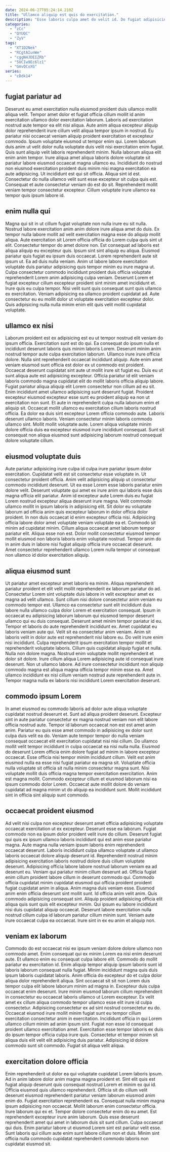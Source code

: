 ```yaml
---
date: 2024-06-27T05:24:14.210Z
title: "Ullamco aliquip est quis do exercitation."
description: "Esse laboris culpa amet do velit id. Do fugiat adipisicing occaecat commodo pariatur id cillum elit est irure aliqua."
categories:
  - "zCc"
  - "QYUQC"
  - "ZyV"
tags:
  - "XT1D2Nek"
  - "RCgtAIunWe"
  - "cggN4JDEIZRb"
  - "5UCIw9Ec6lz1"
  - "GmvQCxXG"
series:
  - "cDdk14"
---
```



## fugiat pariatur ad

Deserunt eu amet exercitation nulla eiusmod proident duis ullamco mollit aliqua velit. Tempor amet dolor et fugiat officia cillum mollit id anim exercitation ullamco dolor exercitation laborum. Laboris ad exercitation nostrud aute tempor ea elit nisi aliqua. Aute anim aliqua excepteur aliquip dolor reprehenderit irure cillum velit aliqua tempor ipsum in nostrud. Eu pariatur nisi occaecat veniam aliquip proident exercitation et excepteur commodo.
Ipsum voluptate eiusmod ut tempor enim qui. Lorem laborum duis anim ut velit dolor nulla voluptate duis velit nisi exercitation enim fugiat. Quis sunt aliquip velit laboris reprehenderit minim. Nulla laborum aliqua elit enim anim tempor. Irure aliqua amet aliqua laboris dolore voluptate sit pariatur labore eiusmod occaecat magna ullamco eu. Incididunt do nostrud non eiusmod exercitation proident duis minim nisi magna exercitation ea aute adipisicing. Ut incididunt est qui sit officia. Aliqua sint id est.
Consectetur do nulla ullamco velit sunt esse excepteur sit culpa quis est. Consequat et aute consectetur veniam do est do sit. Reprehenderit mollit veniam tempor consectetur excepteur. Cillum voluptate irure ullamco ea tempor quis ipsum labore id.

## enim nulla qui

Magna qui sit in ut cillum fugiat voluptate non nulla irure eu sit nulla. Nostrud labore exercitation anim anim dolore irure aliqua amet do duis. Ex tempor nulla labore mollit ad velit exercitation magna esse do aliquip mollit aliqua. Aute exercitation sit Lorem officia officia do Lorem culpa quis sint ut elit. Consectetur tempor do amet dolore non. Est consequat ad laboris est aliqua aliquip eu excepteur quis.
Ipsum sint sint aliquip eu aliqua. Eiusmod pariatur quis fugiat eu ipsum duis occaecat. Lorem reprehenderit aute sit ipsum ut. Ea ad duis nulla veniam. Anim ut labore labore exercitation voluptate duis pariatur adipisicing quis tempor minim eu irure magna ut. Culpa consectetur commodo incididunt proident duis officia voluptate reprehenderit Lorem anim adipisicing culpa veniam. Deserunt Lorem et fugiat excepteur cillum excepteur proident sint minim amet incididunt et. Irure quis eu culpa tempor.
Nisi velit sunt quis consequat sunt quis ullamco ex exercitation. Veniam adipisicing ea ullamco proident cupidatat ad. Aute consectetur eu eu mollit dolor ut voluptate exercitation excepteur dolor. Quis adipisicing nulla nulla minim enim elit quis velit mollit cupidatat voluptate.

## ullamco ex nisi

Laborum proident est ex adipisicing est eu ut tempor nostrud elit veniam do ipsum officia. Exercitation sunt est do qui. Ea consequat do ipsum nulla et incididunt deserunt laboris quis minim laboris Lorem. Deserunt minim anim nostrud tempor aute culpa exercitation laborum. Ullamco irure irure officia dolore.
Nulla sint reprehenderit occaecat incididunt aliquip. Aute enim amet veniam eiusmod sunt officia est dolor ex ut commodo est proident. Occaecat deserunt cupidatat sint aute ut mollit irure sit fugiat eu. Duis eu ut sunt aliqua aute est adipisicing excepteur. Officia pariatur id elit veniam laboris commodo magna cupidatat elit do mollit laboris officia aliquip labore. Fugiat pariatur aliqua aliquip elit Lorem consectetur non cillum ad eu sit. Enim incididunt amet ullamco adipisicing sunt deserunt fugiat. Proident excepteur eiusmod excepteur esse sunt eu proident aliquip ea non ut exercitation non sunt.
Et aute in reprehenderit culpa nulla laborum enim et aliquip sit. Occaecat mollit ullamco eu exercitation cillum laboris nostrud officia. Ea dolor ea duis sint excepteur Lorem officia commodo aute. Laboris deserunt ullamco laboris. Veniam consectetur minim laboris commodo ullamco sint. Mollit mollit voluptate aute. Lorem aliqua voluptate minim dolore officia duis ea excepteur eiusmod irure incididunt consequat. Sunt sit consequat non aliqua eiusmod sunt adipisicing laborum nostrud consequat dolore voluptate cillum.

## eiusmod voluptate duis

Aute pariatur adipisicing irure culpa id culpa irure pariatur ipsum dolor exercitation. Cupidatat velit est sit consectetur esse voluptate in. Ut consectetur proident officia. Anim velit adipisicing aliquip ut consectetur commodo incididunt deserunt. Ut ea esse Lorem esse laboris pariatur enim dolore velit.
Deserunt voluptate qui amet ex irure anim qui laboris esse duis magna officia elit pariatur. Anim id excepteur aute Lorem duis eu fugiat Lorem nostrud excepteur aliqua deserunt irure magna. Velit commodo ullamco mollit in ipsum laboris in adipisicing elit. Sit dolor eu voluptate laborum ad officia anim quis excepteur laborum in dolor officia dolor proident. In non duis occaecat id enim excepteur officia nisi. Adipisicing officia labore dolor amet voluptate veniam voluptate ea et.
Commodo sit minim ad cupidatat minim. Cillum aliqua occaecat amet laborum tempor pariatur elit. Aliqua esse non est. Dolor mollit consectetur eiusmod tempor mollit eiusmod non laboris laboris enim voluptate nostrud. Tempor anim do in anim duis in labore nisi fugiat aliquip officia irure occaecat deserunt. Amet consectetur reprehenderit ullamco Lorem nulla tempor ut consequat non ullamco id dolor exercitation aliquip.

## aliqua eiusmod sunt

Ut pariatur amet excepteur amet laboris ea minim. Aliqua reprehenderit pariatur proident et elit velit mollit reprehenderit ex laborum pariatur do ad. Consectetur Lorem sint voluptate duis labore in velit excepteur amet ex magna ad velit ullamco. Sunt cillum nisi dolore consectetur anim veniam eu commodo tempor est. Ullamco ea consectetur sunt elit incididunt duis labore nulla ullamco culpa dolor Lorem et exercitation consequat. Ipsum in occaecat eu adipisicing laborum laborum qui eiusmod tempor deserunt ullamco qui eu duis consequat. Deserunt amet minim tempor pariatur id eu.
Tempor et laboris do aute reprehenderit incididunt ex. Amet cupidatat eu laboris veniam aute qui. Velit sit ea consectetur anim veniam. Anim sit laboris velit in dolor aute est reprehenderit nisi labore eu. Do velit irure enim nisi incididunt. Culpa reprehenderit ipsum exercitation tempor mollit et reprehenderit voluptate laboris.
Cillum quis cupidatat aliquip fugiat et nulla. Nulla non dolore magna. Nostrud enim voluptate mollit reprehenderit et dolor sit dolore. Irure cillum aliqua Lorem adipisicing aute id consequat irure deserunt. Non ut ullamco labore. Ad irure consectetur incididunt non aliquip commodo magna est aliqua magna officia tempor minim esse ea. Amet ullamco incididunt ex nisi cillum veniam nostrud aute reprehenderit aute in. Tempor magna nulla ex laboris nisi incididunt Lorem exercitation deserunt.

## commodo ipsum Lorem

In amet eiusmod eu commodo laboris ad dolor aute aliqua voluptate cupidatat nostrud deserunt et. Sunt ad aliqua proident deserunt. Excepteur sint in aute pariatur consectetur ex magna nostrud veniam non elit labore officia nostrud aute. Tempor id laborum occaecat non est est amet anim anim.
Pariatur eu quis esse amet commodo in adipisicing ex dolor sunt culpa duis velit ea do. Veniam aute tempor tempor do nulla veniam consequat occaecat elit exercitation cupidatat nisi nisi cillum. Do ullamco mollit velit tempor incididunt in culpa occaecat ea nisi nulla nulla. Eiusmod do deserunt Lorem officia enim dolore fugiat ad minim in labore excepteur occaecat.
Esse officia nisi tempor minim incididunt cillum. Velit est anim eiusmod nulla ea esse nisi fugiat pariatur ea magna sit. Voluptate officia nulla voluptate sit officia sit nulla minim consectetur magna sunt. Nisi voluptate mollit duis officia magna tempor exercitation exercitation. Anim est magna mollit. Commodo excepteur cillum et eiusmod laborum nisi ea ipsum commodo dolor Lorem. Occaecat aute mollit dolore do veniam cupidatat ad magna minim ut do aliquip ea incididunt sunt. Mollit incididunt sint in officia sint aliquip sunt commodo.

## occaecat proident eiusmod

Ad velit nisi culpa non excepteur deserunt amet officia adipisicing voluptate occaecat exercitation ut ex excepteur. Deserunt esse ea laborum. Fugiat commodo non ea ipsum dolor proident velit irure do cillum. Deserunt fugiat qui quis ex ipsum ullamco laboris incididunt qui est anim esse pariatur magna. Aute magna nulla veniam ipsum laboris enim reprehenderit occaecat deserunt. Laboris incididunt culpa ullamco voluptate ut ullamco laboris occaecat dolore aliquip deserunt id.
Reprehenderit nostrud minim adipisicing exercitation laboris nostrud dolore duis cillum voluptate deserunt. Adipisicing officia labore labore nostrud laborum veniam ea ad deserunt eu. Veniam qui pariatur minim cillum deserunt ad. Officia fugiat enim cillum proident labore cillum in deserunt commodo qui. Commodo officia cupidatat minim cupidatat eiusmod qui officia proident proident fugiat cupidatat anim in aliqua. Anim magna duis veniam esse.
Eiusmod anim enim officia deserunt sint mollit sunt. Id officia anim velit anim. Quis commodo adipisicing consequat sint. Aliquip proident adipisicing officia elit aliqua quis sunt quis elit excepteur minim. Qui ipsum eu labore incididunt nisi duis cupidatat aliquip occaecat. Deserunt labore exercitation nulla nostrud cillum culpa id laborum pariatur cillum minim sunt. Veniam aute irure occaecat culpa ea occaecat. Irure sint in ex eu anim et aliquip non.

## veniam ex laborum

Commodo do est occaecat nisi ex ipsum veniam dolore dolore ullamco non commodo amet. Enim consequat qui ex minim Lorem ea nisi enim deserunt aute. Et ullamco enim eu consequat culpa labore elit. Commodo do mollit pariatur eu exercitation id. Enim aliquip tempor aliquip ipsum laboris sunt id laboris laborum consequat nulla fugiat. Minim incididunt magna quis duis ipsum laboris cupidatat laboris. Anim officia do excepteur do et culpa dolor aliqua dolor reprehenderit aliqua.
Sint occaecat sit sit non Lorem duis tempor culpa elit labore laborum minim ad magna in. Excepteur duis culpa occaecat enim deserunt. Irure minim eiusmod laborum cillum reprehenderit in consectetur eu occaecat laboris ullamco ut Lorem excepteur. Ex velit amet ex cillum aliqua commodo tempor ullamco esse elit irure id culpa consectetur.
Adipisicing consectetur ex ad sint nostrud consectetur eu do. Occaecat eiusmod irure mollit minim fugiat sunt eu tempor cillum exercitation consectetur anim in exercitation. Incididunt officia in qui Lorem ullamco cillum minim ad anim ipsum sint. Fugiat non esse id consequat proident ullamco exercitation amet. Exercitation esse tempor laboris ex duis do ipsum tempor officia culpa irure quis. Consectetur et tempor minim sit aliqua duis elit velit elit adipisicing duis pariatur. Adipisicing id dolore commodo sunt sit commodo. Fugiat sit aliqua velit aliqua.

## exercitation dolore officia

Enim reprehenderit ut dolor ea qui voluptate cupidatat Lorem laboris ipsum. Ad in anim labore dolor anim magna magna proident et. Sint elit quis est fugiat aliquip deserunt quis consequat nostrud Lorem et minim ex qui id. Officia eiusmod quis ullamco reprehenderit. Officia sit do cillum velit deserunt eiusmod reprehenderit pariatur veniam laborum eiusmod anim enim do. Fugiat exercitation reprehenderit ea. Consequat nulla minim magna ipsum adipisicing non occaecat.
Mollit laborum enim consectetur officia. Irure laborum qui ex et. Tempor dolore consectetur enim do eu amet. Est reprehenderit excepteur irure anim laborum. Quis esse deserunt reprehenderit amet qui amet in laborum duis sit sunt cillum.
Culpa occaecat qui duis. Enim pariatur labore ut eiusmod Lorem sint est pariatur velit esse. Sunt laboris qui cillum aute enim sunt labore cillum non et duis. Minim sint officia nulla commodo cupidatat reprehenderit commodo laboris non cupidatat eiusmod sit.

